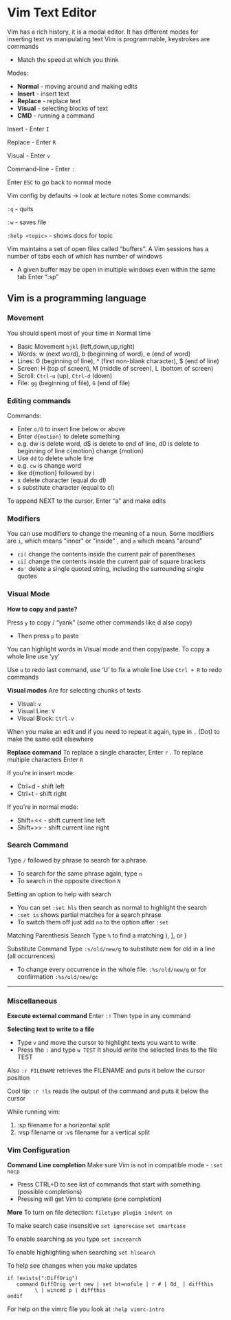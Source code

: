 
# Vim Text Editor

Vim has a rich history, it is a modal editor. It has different modes for inserting text vs manipulating text
Vim is programmable, keystrokes are commands
- Match the speed at which you think

Modes:
- **Normal** - moving around and making edits
- **Insert** - insert text
- **Replace** - replace text
- **Visual** - selecting blocks of text
- **CMD** - running a command

Insert - Enter `I`

Replace - Enter `R`

Visual - Enter `v`

Command-line - Enter `:`

Enter `ESC` to go back to normal mode

Vim config by defaults -> look at lecture notes
Some commands:

`:q` - quits

`:w` - saves file

`:help <topic>` - shows docs for topic


Vim maintains a set of open files called “buffers”. A Vim sessions has a number of tabs each of which has number of windows
- A given buffer may be open in multiple windows even within the same tab
Enter “:sp”


## Vim is a programming language 



### Movement
You should spent most of your time in Normal time
- Basic Movement `hjkl` (left,down,up,right)
- Words: w (next word), b (beginning of word), e (end of word)
- Lines: 0 (beginning of line), ^ (first non-blank character), $ (end of line)
- Screen: H (top of screen), M (middle of screen), L (bottom of screen)
- Scroll: `Ctrl-u` (up), `Ctrl-d` (down)
- File: `gg` (beginning of file), `G` (end of file)


### Editing commands

Commands:
- Enter `o/O` to insert line below or above
- Enter `d{motion}` to delete something
- e.g. dw is delete word, d$ is delete to end of line, d0 is delete to beginning of line
c{motion} change {motion}
- Use `dd` to delete whole line
- e.g. `cw` is change word
- like d{motion} followed by i
- x delete character (equal do dl)
- s substitute character (equal to cl)


To append NEXT to the cursor, Enter “a” and make edits

### Modifiers
You can use modifiers to change the meaning of a noun. Some modifiers are `i`, which means "inner" or "inside"
, and `a` which means "around"

- `ci(` change the contents inside the current pair of parentheses
- `ci[` change the contents inside the current pair of square brackets
- `da'` delete a single quoted string, including the surrounding single quotes

### Visual Mode

**How to copy and paste?**

Press `y` to copy / “yank” (some other commands like d also copy)
- Then press `p` to paste

You can highlight words in Visual mode and then copy/paste. To copy a whole line use ‘yy’ 

Use `u` to redo last command, use ‘U’ to fix a whole line
Use `Ctrl + R` to redo commands

**Visual modes**
Are for selecting chunks of texts
* Visual: `v`
* Visual Line: `V`
* Visual Block: `Ctrl-v`

When you make an edit and if you need to repeat it again, type in `.` (Dot) to make the same edit elsewhere

**Replace command**
To replace a single character, Enter `r` . To replace multiple characters Enter `R` 

If you're in insert mode:
* Ctrl+d - shift left
* Ctrl+t - shift right

If you're in normal mode:
* Shift+<< - shift current line left
* Shift+>> - shift current line right




### Search Command
Type `/` followed by phrase to search for a phrase.
- To search for the same phrase again, type `n`
- To search in the opposite direction `N`

Setting an option to help with search
- You can set `:set hls` then search as normal to highlight the search
- `:set is` shows partial matches for a search phrase
- To switch them off just add `no` to the option after `:set`

Matching Parenthesis Search
Type `%` to find a matching ), ], or }

Substitute Command
Type `:s/old/new/g` to substitute new for old in a line (all occurrences)
- To change every occurrence in the whole file: `:%s/old/new/g` or for confirmation `:%s/old/new/gc`

---

### Miscellaneous

**Execute external command**
Enter `:!` Then type in any command

**Selecting text to write to a file**
- Type `v` and move the cursor to highlight texts you want to write
- Press the `:` and type `w TEST`
It should write the selected lines to the file TEST

Also `:r FILENAME` retrieves the FILENAME and puts it below the cursor position

Cool tip: `:r !ls` reads the output of the command and puts it below the cursor

While running vim:
1. :sp filename for a horizontal split
2. :vsp filename or :vs filename for a vertical split



### Vim Configuration
**Command Line completion**
Make sure Vim is not in compatible mode - `:set nocp`
- Press CTRL+D to see list of commands that start with something (possible completions)
- Pressing <TAB> will get Vim to complete (one completion)

**More**
To turn on file detection:
`filetype plugin indent on`

To make search case insensitive
`set ignorecase`
`set smartcase`

To enable searching as you type
`set incsearch`

To enable highlighting when searching
`set hlsearch`

To help see changes when you make updates
```
if !exists(":DiffOrig")
   command DiffOrig vert new | set bt=nofule | r # | 0d_ | diffthis
         \ | wincmd p | diffthis
endif
```





For help on the vimrc file you look at `:help vimrc-intro`





